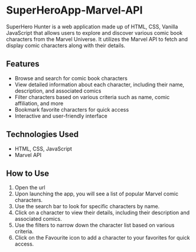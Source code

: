 # SuperHeroApp-Marvel-API
SuperHero Hunter is a web application made up of HTML, CSS, Vanilla JavaScript that allows users to explore and discover various comic book characters from the Marvel Universe. It utilizes the Marvel API to fetch and display comic characters along with their details.

## Features

- Browse and search for comic book characters
- View detailed information about each character, including their name, description, and associated comics
- Filter characters based on various criteria such as name, comic affiliation, and more
- Bookmark favorite characters for quick access
- Interactive and user-friendly interface

## Technologies Used
- HTML, CSS, JavaScript
- Marvel API

## How to Use
1. Open the url 
2. Upon launching the app, you will see a list of popular Marvel comic characters.
3. Use the search bar to look for specific characters by name.
4. Click on a character to view their details, including their description and associated comics.
5. Use the filters to narrow down the character list based on various criteria.
6. Click on the Favourite icon to add a character to your favorites for quick access.
